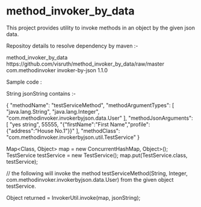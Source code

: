# method_invoker_by_data
This project provides utility to invoke methods in an object by the given json data.

Repositoy details to resolve dependency by maven :-

<repositories>
	<repository>
		<id>method_invoker_by_data</id>
		<url>https://github.com/visruth/method_invoker_by_data/raw/master</url>
	</repository>
</repositories>

<dependencies>
	<dependency>
		<groupId>com.methodinvoker</groupId>
		<artifactId>invoker-by-json</artifactId>
		<version>1.1.0</version>
	</dependency>
</dependencies>
	
	
Sample code :

String jsonString contains :-

{
    "methodName": "testServiceMethod",
    "methodArgumentTypes": [
        "java.lang.String",
        "java.lang.Integer",
        "com.methodinvoker.invokerbyjson.data.User"
    ],
    "methodJsonArguments": [
        "yes string",
        55555,
        "{\"firstName\":\"First Name\",\"profile\":{\"address\":\"House No.1\"}}"
    ],
    "methodClass": "com.methodinvoker.invokerbyjson.util.TestService"
}

Map<Class<?>, Object> map = new ConcurrentHashMap<Class<?>, Object>();
TestService testService = new TestService();
map.put(TestService.class, testService);

// the following will invoke the method testServiceMethod(String, Integer, com.methodinvoker.invokerbyjson.data.User) from the given object testService.

Object returned = InvokerUtil.invoke(map, jsonString); 

